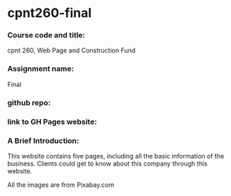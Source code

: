 # cpnt260-final
### Course code and title: 
cpnt 260, Web Page and Construction Fund
### Assignment name:
Final
### github repo:

### link to GH Pages website:

### A Brief Introduction:
This website contains five pages, including all the basic information of the business. Clients could get to know about this company through this website. 

All the images are from Pixabay.com
